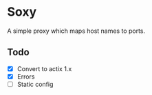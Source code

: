 # Soxy

A simple proxy which maps host names to ports.

## Todo
- [x] Convert to actix 1.x
- [x] Errors
- [ ] Static config